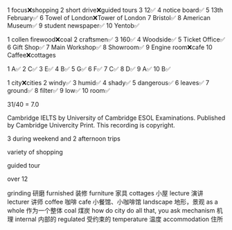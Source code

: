 1 focus❌shopping
2 short drive❌guided tours
3 12✅
4 notice board✅
5 13th February✅
6 Towel of London❌Tower of London
7 Bristol✅
8 American Museum✅
9 student newspaper✅
10 Yentob✅

1 collen firewood❌coal
2 craftsmen✅
3 160✅
4 Woodside✅
5 Ticket Office✅
6 Gift Shop✅
7 Main Workshop✅
8 Showroom✅
9 Engine room❌cafe
10 Caffee❌cottages

1 A✅
2 C✅
3 E✅
4 B✅
5 G✅
6 F✅
7 C✅
8 D✅
9 A✅
10 B✅

1 city❌cities
2 windy✅
3 humid✅
4 shady✅
5 dangerous✅
6 leaves✅
7 ground✅
8 filter✅
9 low✅
10 room✅


31/40 = 7.0

Cambridge IELTS by University of Cambridge ESOL Examinations. Published by Cambridge Univercity Print.
This recording is copyright.

3 during weekend and 2 afternoon trips

variety of shopping

guided tour

over 12

grinding 研磨
furnished 装修
furniture 家具
cottages 小屋
lecture 演讲
lecturer 讲师
coffee 咖啡
cafe 小餐馆、小咖啡馆
landscape 地形，景观
as a whole 作为一个整体
coal 煤炭
how do city do all that, you ask
mechanism 机理
internal 内部的
regulated 受约束的
temperature 温度
accommodation 住所